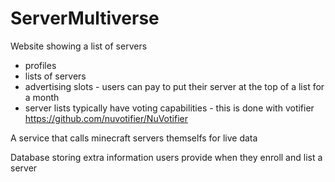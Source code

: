 # ServerMultiverse

Website showing a list of servers
- profiles
- lists of servers
- advertising slots - users can pay to put their server at the top of a list for a month
- server lists typically have voting capabilities - this is done with votifier https://github.com/nuvotifier/NuVotifier

A service that calls minecraft servers themselfs for live data

Database storing extra information users provide when they enroll and list a server